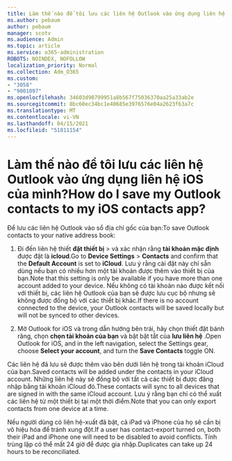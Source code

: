 ```yaml
---
title: Làm thế nào để tôi lưu các liên hệ Outlook vào ứng dụng liên hệ iOS của mình?
ms.author: pebaum
author: pebaum
manager: scotv
ms.audience: Admin
ms.topic: article
ms.service: o365-administration
ROBOTS: NOINDEX, NOFOLLOW
localization_priority: Normal
ms.collection: Adm_O365
ms.custom:
- "3058"
- "9001097"
ms.openlocfilehash: 34603d90799951a8b567f75036370aa25a33ab2e
ms.sourcegitcommit: 8bc60ec34bc1e40685e3976576e04a2623f63a7c
ms.translationtype: MT
ms.contentlocale: vi-VN
ms.lasthandoff: 04/15/2021
ms.locfileid: "51811154"
---
```

# <a name="how-do-i-save-my-outlook-contacts-to-my-ios-contacts-app"></a><span data-ttu-id="305bf-102">Làm thế nào để tôi lưu các liên hệ Outlook vào ứng dụng liên hệ iOS của mình?</span><span class="sxs-lookup"><span data-stu-id="305bf-102">How do I save my Outlook contacts to my iOS contacts app?</span></span>

<span data-ttu-id="305bf-103">Để lưu các liên hệ Outlook vào sổ địa chỉ gốc của bạn:</span><span class="sxs-lookup"><span data-stu-id="305bf-103">To save Outlook contacts to your native address book:</span></span>
 
1. <span data-ttu-id="305bf-104">Đi đến liên hệ thiết **đặt thiết bị**  >   và xác nhận rằng **tài khoản mặc định** được đặt là **icloud**.</span><span class="sxs-lookup"><span data-stu-id="305bf-104">Go to **Device Settings** > **Contacts** and confirm that the **Default Account** is set to **iCloud**.</span></span> <span data-ttu-id="305bf-105">Lưu ý rằng cài đặt này chỉ sẵn dùng nếu bạn có nhiều hơn một tài khoản được thêm vào thiết bị của bạn.</span><span class="sxs-lookup"><span data-stu-id="305bf-105">Note that this setting is only be available if you have more than one account added to your device.</span></span> <span data-ttu-id="305bf-106">Nếu không có tài khoản nào được kết nối với thiết bị, các liên hệ Outlook của bạn sẽ được lưu cục bộ nhưng sẽ không được đồng bộ với các thiết bị khác.</span><span class="sxs-lookup"><span data-stu-id="305bf-106">If there is no account connected to the device, your Outlook contacts will be saved locally but will not be synced to other devices.</span></span>
 
2. <span data-ttu-id="305bf-107">Mở Outlook for iOS và trong dẫn hướng bên trái, hãy chọn thiết đặt bánh răng, chọn **chọn tài khoản của bạn** và bật bật tắt của **lưu liên hệ** .</span><span class="sxs-lookup"><span data-stu-id="305bf-107">Open Outlook for iOS, and in the left navigation, select the Settings gear, choose **Select your account**, and turn the **Save Contacts** toggle ON.</span></span>
 
<span data-ttu-id="305bf-108">Các liên hệ đã lưu sẽ được thêm vào bên dưới liên hệ trong tài khoản iCloud của bạn.</span><span class="sxs-lookup"><span data-stu-id="305bf-108">Saved contacts will be added under the contacts in your iCloud account.</span></span> <span data-ttu-id="305bf-109">Những liên hệ này sẽ đồng bộ với tất cả các thiết bị được đăng nhập bằng tài khoản iCloud đó.</span><span class="sxs-lookup"><span data-stu-id="305bf-109">These contacts will sync to all devices that are signed in with the same iCloud account.</span></span> <span data-ttu-id="305bf-110">Lưu ý rằng bạn chỉ có thể xuất các liên hệ từ một thiết bị tại một thời điểm.</span><span class="sxs-lookup"><span data-stu-id="305bf-110">Note that you can only export contacts from one device at a time.</span></span>
 
<span data-ttu-id="305bf-111">Nếu người dùng có liên hệ-xuất đã bật, cả iPad và iPhone của họ sẽ cần bị vô hiệu hóa để tránh xung đột.</span><span class="sxs-lookup"><span data-stu-id="305bf-111">If a user has contact-export turned on, both their iPad and iPhone one will need to be disabled to avoid conflicts.</span></span> <span data-ttu-id="305bf-112">Tính trùng lặp có thể mất 24 giờ để được gia nhập.</span><span class="sxs-lookup"><span data-stu-id="305bf-112">Duplicates can take up 24 hours to be reconciliated.</span></span>